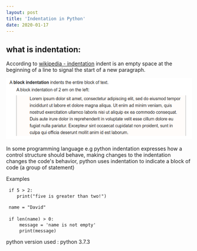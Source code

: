 ```yaml
---
layout: post
title: 'Indentation in Python'
date: 2020-01-17
---
```


## what is indentation:

According to [wikipedia - indentation](https://en.wikipedia.org/wiki/Indentation_(typesetting)) indent is an empty space at the beginning of a line to signal the start of a new paragraph.

![indent](/images/indent.png)

In some programming language e.g python indentation expresses how a control structure should behave, making changes to the indentation changes the code's behavior, python uses indentation to indicate a block of code (a group of statement)

Examples

```
 if 5 > 2:
    print("five is greater than two!")   	
```

```
 name = "David"
 
 if len(name) > 0:
     message = 'name is not empty'
     print(message)
```






python version used : python 3.7.3




